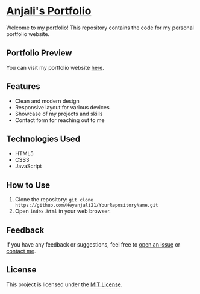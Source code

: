 # [Anjali's Portfolio](https://roshankushwaha.com/)

Welcome to my portfolio! This repository contains the code for my personal portfolio website.

## Portfolio Preview

You can visit my portfolio website [here](https://heyanjali21.github.io/).

## Features

- Clean and modern design
- Responsive layout for various devices
- Showcase of my projects and skills
- Contact form for reaching out to me

## Technologies Used

- HTML5
- CSS3
- JavaScript

## How to Use

1. Clone the repository: `git clone https://github.com/Heyanjali21/YourRepositoryName.git`
2. Open `index.html` in your web browser.

## Feedback

If you have any feedback or suggestions, feel free to [open an issue](https://github.com/Heyanjali21/portfolio/issues/new) or [contact me](mailto:chaudhryanjali782@gmail.com).

## License

This project is licensed under the [MIT License](LICENSE).
